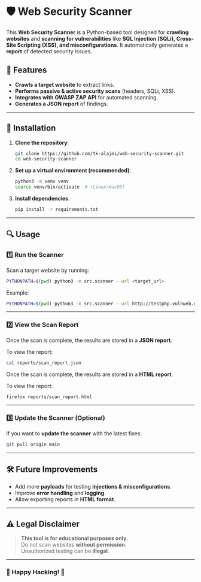 # 🛡️ Web Security Scanner

This **Web Security Scanner** is a Python-based tool designed for **crawling websites** and **scanning for vulnerabilities** like **SQL Injection (SQLi), Cross-Site Scripting (XSS), and misconfigurations**. It automatically generates a **report** of detected security issues.

## 📌 Features
- **Crawls a target website** to extract links.
- **Performs passive & active security scans** (headers, SQLi, XSS).
- **Integrates with OWASP ZAP API** for automated scanning.
- **Generates a JSON report** of findings.

---

## 🚀 Installation

1. **Clone the repository**:
   ```bash
   git clone https://github.com/tk-alajmi/web-security-scanner.git
   cd web-security-scanner
   ```

2. **Set up a virtual environment (recommended)**:
   ```bash
   python3 -m venv venv
   source venv/bin/activate  # (Linux/macOS)
   ```

3. **Install dependencies**:
   ```bash
   pip install -r requirements.txt
   ```

---

## 🔍 Usage

### **1️⃣ Run the Scanner**
Scan a target website by running:
```bash
PYTHONPATH=$(pwd) python3 -m src.scanner --url <target_url>
```
Example:
```bash
PYTHONPATH=$(pwd) python3 -m src.scanner --url http://testphp.vulnweb.com/
```

---

### **2️⃣ View the Scan Report**
Once the scan is complete, the results are stored in a **JSON report**.

To view the report:
```bash
cat reports/scan_report.json
```

Once the scan is complete, the results are stored in a **HTML report**.

To view the report:
```bash
firefox reports/scan_report.html
```

---

### **3️⃣ Update the Scanner (Optional)**
If you want to **update the scanner** with the latest fixes:
```bash
git pull origin main
```

---

## 🛠️ Future Improvements
- Add more **payloads** for testing **injections & misconfigurations**.
- Improve **error handling** and **logging**.
- Allow exporting reports in **HTML format**.

---

## ⚠️ Legal Disclaimer
> **This tool is for educational purposes only.**  
> Do not scan websites **without permission**.  
> Unauthorized testing can be **illegal**.

---

### 🎯 **Happy Hacking!** 🚀

